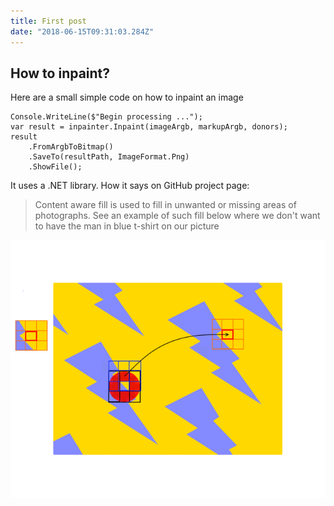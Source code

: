```yaml
---
title: First post
date: "2018-06-15T09:31:03.284Z"
---
```


## How to inpaint?

Here are a small simple code on how to inpaint an image

```CSharp
Console.WriteLine($"Begin processing ...");
var result = inpainter.Inpaint(imageArgb, markupArgb, donors);
result
    .FromArgbToBitmap()
    .SaveTo(resultPath, ImageFormat.Png)
    .ShowFile();
```

It uses a .NET library. How it says on GitHub project page:

>Content aware fill is used to fill in unwanted or missing areas of photographs. See an example of such fill below where we don't want to have the man in blue t-shirt on our picture

![inpaint process](./process.gif)